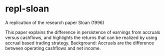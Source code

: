 # repl-sloan
A replication of the research paper Sloan (1996)

This paper explains the difference in persistence of earnings from accruals versus cashflows, and highlights the returns that can be realized by using accrual based trading strategy.
Background: Accruals are the difference between operating cashflows and net income.
